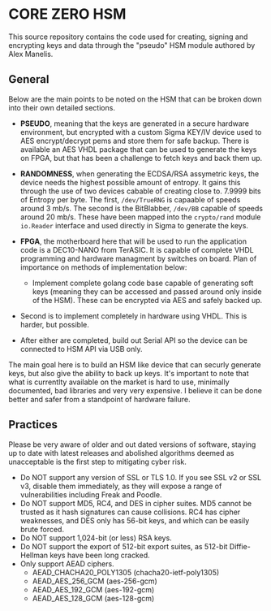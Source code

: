 # CORE ZERO HSM

This source repository contains the code used for creating, signing and encrypting keys and data through the "pseudo" HSM module authored by Alex Manelis. 

## General

Below are the main points to be noted on the HSM that can be broken down into their own detailed sections.

- **PSEUDO**, meaning that the keys are generated in a secure hardware environment, but encrypted with a custom Sigma KEY/IV device used to AES encrypt/decrypt pems and store them for safe backup. There is available an AES VHDL package that can be used to generate the keys on FPGA, but that has been a challenge to fetch keys and back them up.

-  **RANDOMNESS**, when generating the ECDSA/RSA assymetric keys, the device needs the highest possible amount of entropy. It gains this through the use of two devices cabable of creating close to. 7.9999 bits of Entropy per byte. The first, `/dev/TrueRNG` is capaable of speeds around 3 mb/s. The second is the BitBlabber, `/dev/BB` capable of speeds around 20 mb/s. These have been mapped into the `crypto/rand` module `io.Reader` interface and used directly in Sigma to generate the keys. 

- **FPGA**, the motherboard here that will be used to run the application code is a DEC10-NANO from TerASIC. It is capable of complete VHDL  programming and hardware managment by switches on board. Plan of importance on methods of implementation below:
	
	-  Implement complete golang code base capable of generating soft keys (meaning they can be accessed and passed around only inside of the HSM). These can be encrypted via AES and safely backed up.
	
-  Second is to implement completely in hardware using VHDL.  This is harder,  but possible.
	
-  After either are completed, build out Serial API  so the device can be connected to HSM API via USB only.
	
	 

The main goal here is to build an HSM like device that can securly generate keys, but also give the ability to back up keys. It's important to note that what is currentlty available on the market is hard to use, minimally documented, bad libraries and very very expensive. I believe it can be done better and safer from a standpoint of hardware failure.

## Practices

Please be very aware of older and out dated versions of software, staying up to date with latest releases and abolished algorithms deemed as unacceptable is the first step to mitigating cyber risk.

- Do NOT support any version of SSL or TLS 1.0. If you see SSL v2 or SSL v3, disable them immediately, as they will expose a range of vulnerabilities including Freak and Poodle.
- Do NOT support MD5, RC4, and DES in cipher suites. MD5 cannot be trusted as it hash signatures can cause collisions. RC4 has cipher weaknesses, and DES only has 56-bit keys, and which can be easily brute forced.
- Do NOT support 1,024-bit (or less) RSA keys.
- Do NOT support the export of 512-bit export suites, as 512-bit Diffie-Hellman keys have been long cracked.
- Only support AEAD ciphers.
  - AEAD_CHACHA20_POLY1305 (chacha20-ietf-poly1305)
  - AEAD_AES_256_GCM (aes-256-gcm)
  - AEAD_AES_192_GCM (aes-192-gcm)
  - AEAD_AES_128_GCM (aes-128-gcm)

